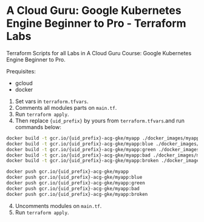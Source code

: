 # A Cloud Guru: Google Kubernetes Engine Beginner to Pro - Terraform Labs

Terraform Scripts for all Labs in A Cloud Guru Course: Google Kubernetes Engine Beginner to Pro.

Prequisites:
- gcloud
- docker

1. Set vars in `terraform.tfvars`.
2. Comments all modules parts on `main.tf`.
2. Run `terraform apply`.
3. Then replace `{uid_prefix}` by yours from `terraform.tfvars`.and run commands below:
```bash
docker build -t gcr.io/{uid_prefix}-acg-gke/myapp ./docker_images/myapp
docker build -t gcr.io/{uid_prefix}-acg-gke/myapp:blue ./docker_images/myapp-blue
docker build -t gcr.io/{uid_prefix}-acg-gke/myapp:green ./docker_images/myapp-green
docker build -t gcr.io/{uid_prefix}-acg-gke/myapp:bad ./docker_images/myapp-bad
docker build -t gcr.io/{uid_prefix}-acg-gke/myapp:broken ./docker_images/myapp-broken

docker push gcr.io/{uid_prefix}-acg-gke/myapp
docker push gcr.io/{uid_prefix}-acg-gke/myapp:blue
docker push gcr.io/{uid_prefix}-acg-gke/myapp:green
docker push gcr.io/{uid_prefix}-acg-gke/myapp:bad
docker push gcr.io/{uid_prefix}-acg-gke/myapp:broken
```
4. Uncomments modules on `main.tf`.
5. Run `terraform apply`.
